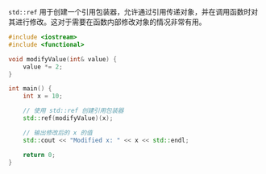 `std::ref` 用于创建一个引用包装器，允许通过引用传递对象，并在调用函数时对其进行修改。这对于需要在函数内部修改对象的情况非常有用。

```c++
#include <iostream>
#include <functional>

void modifyValue(int& value) {
    value *= 2;
}

int main() {
    int x = 10;

    // 使用 std::ref 创建引用包装器
    std::ref(modifyValue)(x);

    // 输出修改后的 x 的值
    std::cout << "Modified x: " << x << std::endl;

    return 0;
}

```
